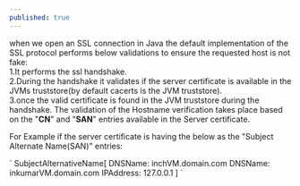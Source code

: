```yaml
---
published: true
---
```

when we open an SSL connection in Java the default implementation of the SSL protocol performs below validations to ensure the requested host is not fake:<br/>
1.It performs the ssl handshake.<br/>
2.During the handshake it validates if the server certificate is available in the JVMs truststore(by 		default cacerts is the JVM truststore).<br/>
3.once the valid certificate is found in the JVM truststore during the handshake. The validation of the 	Hostname verification takes place based on the "**CN**" and "**SAN**" entries available in the Server 		certificate.<br/>

For Example if the server certificate is having the below as the "Subject Alternate Name(SAN)" entries:<br/>
<div id="code_block">
  `  SubjectAlternativeName[
         DNSName: inchVM.domain.com
         DNSName: inkumarVM.domain.com
         IPAddress: 127.0.0.1
         ]
    `
 </div>
 
 
